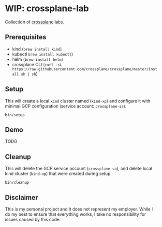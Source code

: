 # WIP: crossplane-lab

Collection of [crossplane](https://crossplane.io) labs.

## Prerequisites 

* kind (`brew install kind`)
* kubectl `brew install kubectl`)
* helm (`brew install helm`)
* crossplane CLI (`curl -sL https://raw.githubusercontent.com/crossplane/crossplane/master/install.sh | sh`)

## Setup

This will create a local `kind` cluster named (`kind-xp`) and configure it with minimal GCP configuration (service account: `crossplane-sa`).

```shell
bin/setup
```

## Demo

TODO

## Cleanup

This will delete the GCP service account (`crossplane-sa`), and delete local kind cluster (`kind-xp`) that were created during setup.

```shell
bin/cleanup
```

## Disclaimer

This is my personal project and it does not represent my employer. While I do my best to ensure that everything works, I take no responsibility for issues caused by this code.